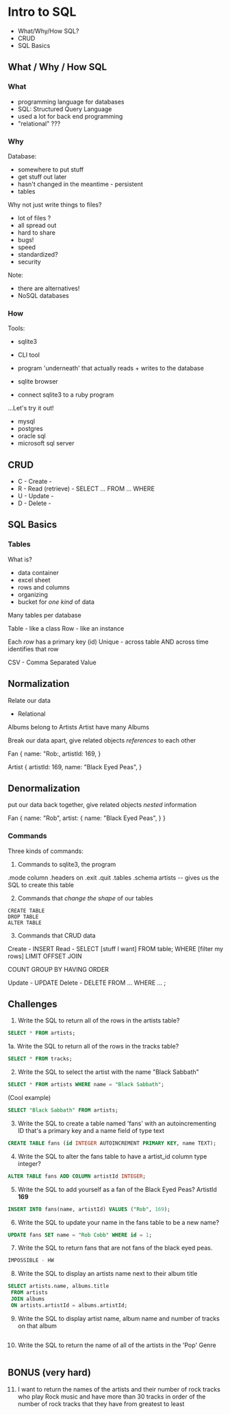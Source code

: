# Intro to SQL

* What/Why/How SQL?
* CRUD
* SQL Basics

## What / Why / How SQL

### What

- programming language for databases
- SQL: Structured Query Language
- used a lot for back end programming
- "relational" ???

### Why

Database:
- somewhere to put stuff
- get stuff out later
- hasn't changed in the meantime - persistent
- tables

Why not just write things to files?
- lot of files ?
- all spread out
- hard to share
- bugs!
- speed
- standardized?
- security

Note:
- there are alternatives!
- NoSQL databases

### How

Tools:
- sqlite3
- CLI tool
- program 'underneath' that actually reads + writes to the database

- sqlite browser
- connect sqlite3  to a ruby program

...Let's try it out!

- mysql
- postgres
- oracle sql
- microsoft sql server

## CRUD

- C - Create -
- R - Read (retrieve) - SELECT ... FROM ... WHERE
- U - Update -
- D - Delete -

## SQL Basics

### Tables
What is?

- data container
- excel sheet
- rows and columns
- organizing
- bucket for _one kind_ of data

Many tables per database

Table - like a class
Row - like an instance

Each _row_ has a primary key (id)
Unique - across table AND across time
identifies that row

CSV - Comma Separated Value

## Normalization
Relate our data

- Relational

Albums belong to Artists
Artist have many Albums

Break our data apart, give related objects _references_ to each other

Fan
{
  name: "Rob:,
  artistId: 169,
}

Artist
{
  artistId: 169,
  name: "Black Eyed Peas",
}

## Denormalization
put our data back together, give related objects _nested_ information

Fan
{
    name: "Rob",
    artist: {
      name: "Black Eyed Peas",
    }
}


### Commands

Three kinds of commands:

1. Commands to sqlite3, the program

.mode column
.headers on
.exit .quit
.tables
.schema artists -- gives us the SQL to create this table

2. Commands that _change the shape_ of our tables

```
CREATE TABLE
DROP TABLE
ALTER TABLE
```

3. Commands that CRUD data

Create - INSERT
Read - SELECT [stuff I want] FROM table;
  WHERE [filter my rows]
  LIMIT
  OFFSET
  JOIN

  COUNT
  GROUP BY
    HAVING
  ORDER

Update - UPDATE
Delete - DELETE FROM ... WHERE ... ;

## Challenges

1. Write the SQL to return all of the rows in the artists table?

```SQL
SELECT * FROM artists;
```

1a. Write the SQL to return all of the rows in the tracks table?

```SQL
SELECT * FROM tracks;
```

2. Write the SQL to select the artist with the name "Black Sabbath"

```SQL
SELECT * FROM artists WHERE name = "Black Sabbath";
```

(Cool example)
```SQL
SELECT "Black Sabbath" FROM artists;
```

3. Write the SQL to create a table named 'fans' with an autoincrementing ID that's a primary key and a name field of type text

```sql
CREATE TABLE fans (id INTEGER AUTOINCREMENT PRIMARY KEY, name TEXT);
```

4. Write the SQL to alter the fans table to have a artist_id column type integer?

```sql
ALTER TABLE fans ADD COLUMN artistId INTEGER;
```

5. Write the SQL to add yourself as a fan of the Black Eyed Peas? ArtistId **169**

```sql
INSERT INTO fans(name, artistId) VALUES ("Rob", 169);
```

6. Write the SQL to update your name in the fans table to be a new name?

```sql
UPDATE fans SET name = "Rob Cobb" WHERE id = 1;
```

7. Write the SQL to return fans that are not fans of the black eyed peas.

```sql
IMPOSSIBLE - HW
```

8. Write the SQL to display an artists name next to their album title

```sql
SELECT artists.name, albums.title
 FROM artists
 JOIN albums
 ON artists.artistId = albums.artistId;
```

9. Write the SQL to display artist name, album name and number of tracks on that album

```sql

```

10. Write the SQL to return the name of all of the artists in the 'Pop' Genre

```sql

```

## BONUS (very hard)

11. I want to return the names of the artists and their number of rock tracks
    who play Rock music
    and have more than 30 tracks
    in order of the number of rock tracks that they have
    from greatest to least

```sql

```
